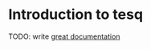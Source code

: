 # Introduction to tesq

TODO: write [great documentation](http://jacobian.org/writing/what-to-write/)
